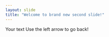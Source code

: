 ```yaml
---
layout: slide
title: "Welcome to brand new second slide!"
---
```

Your text
Use the left arrow to go back!
